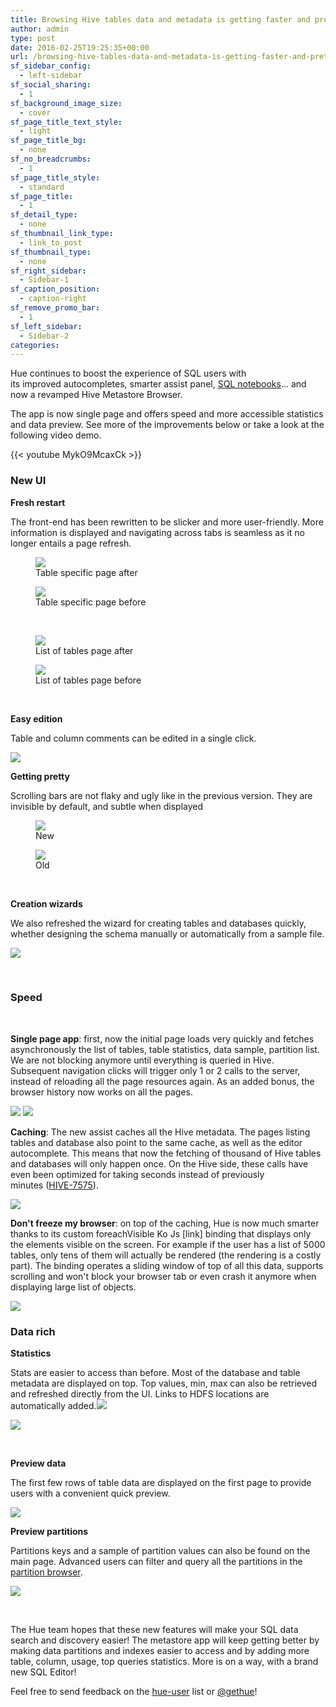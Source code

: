 ```yaml
---
title: Browsing Hive tables data and metadata is getting faster and prettier
author: admin
type: post
date: 2016-02-25T19:25:35+00:00
url: /browsing-hive-tables-data-and-metadata-is-getting-faster-and-prettier/
sf_sidebar_config:
  - left-sidebar
sf_social_sharing:
  - 1
sf_background_image_size:
  - cover
sf_page_title_text_style:
  - light
sf_page_title_bg:
  - none
sf_no_breadcrumbs:
  - 1
sf_page_title_style:
  - standard
sf_page_title:
  - 1
sf_detail_type:
  - none
sf_thumbnail_link_type:
  - link_to_post
sf_thumbnail_type:
  - none
sf_right_sidebar:
  - Sidebar-1
sf_caption_position:
  - caption-right
sf_remove_promo_bar:
  - 1
sf_left_sidebar:
  - Sidebar-2
categories:
---
```


Hue continues to boost the experience of SQL users with its improved autocompletes, smarter assist panel, [SQL notebooks][1]... and now a revamped Hive Metastore Browser.

The app is now single page and offers speed and more accessible statistics and data preview. See more of the improvements below or take a look at the following video demo.

{{< youtube MykO9McaxCk >}}

### New UI

**Fresh restart**

The front-end has been rewritten to be slicker and more user-friendly. More information is displayed and navigating across tabs is seamless as it no longer entails a page refresh.

<figure><a href="https://cdn.gethue.com/uploads/2016/02/blog-57-metastore-table.png" ><img src="https://cdn.gethue.com/uploads/2016/02/blog-57-metastore-table-1024x511.png" /></a><figcaption>Table specific page after</figcaption></figure>

<figure><a href="https://cdn.gethue.com/uploads/2016/02/blog-55-metastore-table.png.png" ><img src="https://cdn.gethue.com/uploads/2016/02/blog-55-metastore-table.png-1024x511.png" /></a><figcaption>Table specific page before</figcaption></figure>

&nbsp;

<figure><a href="https://cdn.gethue.com/uploads/2016/02/blog-57-metastore-tables.png" ><img src="https://cdn.gethue.com/uploads/2016/02/blog-57-metastore-tables-1024x511.png" /></a><figcaption>List of tables page after</figcaption></figure>

<figure><a href="https://cdn.gethue.com/uploads/2016/02/blog-55-metastore-tables.png" ><img src="https://cdn.gethue.com/uploads/2016/02/blog-55-metastore-tables-1024x514.png" /></a><figcaption>List of tables page before</figcaption></figure>

&nbsp;

**Easy edition**

Table and column comments can be edited in a single click.

<a href="https://cdn.gethue.com/uploads/2016/02/blog-edit-comments.png" ><img src="https://cdn.gethue.com/uploads/2016/02/blog-edit-comments.png" /></a>

**Getting pretty**

Scrolling bars are not flaky and ugly like in the previous version. They are invisible by default, and subtle when displayed

<figure><a href="https://cdn.gethue.com/uploads/2016/02/blog-57-scrollbar-e1456443073846.png" ><img src="https://cdn.gethue.com/uploads/2016/02/blog-57-scrollbar-e1456443073846.png" /></a><figcaption>New</figcaption></figure>

<figure><a href="https://cdn.gethue.com/uploads/2016/02/blog-55-scrollbar.png" ><img src="https://cdn.gethue.com/uploads/2016/02/blog-55-scrollbar.png" /></a><figcaption>Old</figcaption></figure>

&nbsp;

**Creation wizards**

We also refreshed the wizard for creating tables and databases quickly, whether designing the schema manually or automatically from a sample file.

<a href="https://cdn.gethue.com/uploads/2016/02/blog-57-create-table.png" ><img src="https://cdn.gethue.com/uploads/2016/02/blog-57-create-table-1024x545.png"  /></a>

&nbsp;

### Speed

&nbsp;

**Single page app**: first, now the initial page loads very quickly and fetches asynchronously the list of tables, table statistics, data sample, partition list. We are not blocking anymore until everything is queried in Hive. Subsequent navigation clicks will trigger only 1 or 2 calls to the server, instead of reloading all the page resources again. As an added bonus, the browser history now works on all the pages.

<a href="https://cdn.gethue.com/uploads/2016/02/meta-slow-1024x260.png"><img src="https://cdn.gethue.com/uploads/2016/02/meta-slow-1024x260.png" /></a>
<a href="https://cdn.gethue.com/uploads/2016/02/meta-quick.png"><img src="https://cdn.gethue.com/uploads/2016/02/meta-quick.png" /></a>

**Caching**: The new assist caches all the Hive metadata. The pages listing tables and database also point to the same cache, as well as the editor autocomplete. This means that now the fetching of thousand of Hive tables and databases will only happen once. On the Hive side, these calls have even been optimized for taking seconds instead of previously minutes ([HIVE-7575][2]).

<a href="https://cdn.gethue.com/uploads/2016/02/New-Metastore-blog-post-caching-and-hue-each1.png" ><img src="https://cdn.gethue.com/uploads/2016/02/New-Metastore-blog-post-caching-and-hue-each1.png" /></a>

**Don't freeze my browser**: on top of the caching, Hue is now much smarter thanks to its custom foreachVisible Ko Js [link] binding that displays only the elements visible on the screen. For example if the user has a list of 5000 tables, only tens of them will actually be rendered (the rendering is a costly part). The binding operates a sliding window of top of all this data, supports scrolling and won't block your browser tab or even crash it anymore when displaying large list of objects.

<a href="https://cdn.gethue.com/uploads/2016/02/New-Metastore-blog-post-caching-and-hue-each.png" ><img src="https://cdn.gethue.com/uploads/2016/02/New-Metastore-blog-post-caching-and-hue-each.png" /></a>

### Data rich

**Statistics**

Stats are easier to access than before. Most of the database and table metadata are displayed on top. Top values, min, max can also be retrieved and refreshed directly from the UI. Links to HDFS locations are automatically added.<a href="https://cdn.gethue.com/uploads/2016/02/blog-metastore-stats.png" ><img src="https://cdn.gethue.com/uploads/2016/02/blog-metastore-stats.png" /></a>

<a href="https://cdn.gethue.com/uploads/2016/02/blog-col-stats.png" ><img src="https://cdn.gethue.com/uploads/2016/02/blog-col-stats.png" /></a>

&nbsp;

**Preview data**

The first few rows of table data are displayed on the first page to provide users with a convenient quick preview.

<a href="https://cdn.gethue.com/uploads/2016/02/blog-metastore-preview-data.png" ><img src="https://cdn.gethue.com/uploads/2016/02/blog-metastore-preview-data-1024x466.png" /></a>

**Preview partitions**

Partitions keys and a sample of partition values can also be found on the main page. Advanced users can filter and query all the partitions in the [partition browser][3].

<a href="https://cdn.gethue.com/uploads/2015/07/Screenshot-2015-07-29-15.44.21.png" ><img src="https://cdn.gethue.com/uploads/2015/07/Screenshot-2015-07-29-15.44.21-1024x224.png" /></a>

&nbsp;

The Hue team hopes that these new features will make your SQL data search and discovery easier! The metastore app will keep getting better by making data partitions and indexes easier to access and by adding more table, column, usage, top queries statistics. More is on a way, with a brand new SQL Editor!

Feel free to send feedback on the [hue-user][4] list or [@gethue][5]!

[1]: https://gethue.com/bay-area-bike-share-data-analysis-with-spark-notebook-part-2/
[2]: https://issues.apache.org/jira/browse/HIVE-7575
[3]: https://gethue.com/filter-sort-browse-hive-partitions-with-hues-metastore/
[4]: http://groups.google.com/a/cloudera.org/group/hue-user
[5]: https://twitter.com/gethue
